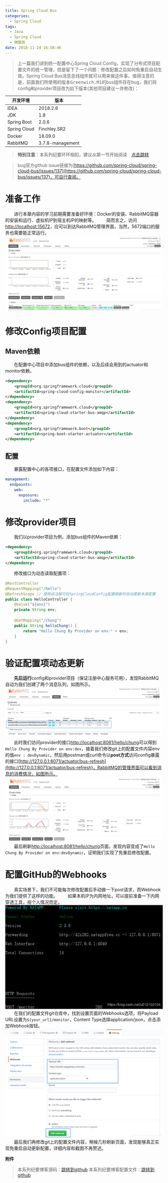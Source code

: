 ```yaml
---
title: Spring Cloud Bus
categories: 
  - Spring Cloud
tags:
  - Java
  - Spring Cloud
  - 微服务
date: 2018-11-24 16:58:46
---
```


> 上一篇我们讲到统一配置中心Spring Cloud Config，实现了分布式项目配置文件的统一管理，但是留下了一个问题：修改配置之后如何免重启自动生效。Spring Cloud Bus消息总线组件就可以用来做这件事，值得注意的是，前面我们所使用的版本<kbd>Greenwich.M1</kbd>的bus组件存在bug，我们将config和provider项目改为如下版本(其他项目建议一并修改)：

<!-- more -->

开发环境    |  版本
-------- | -----
IDEA | 2018.2.6
JDK  | 1.8
Spring Boot| 2.0.6
Spring Cloud| Finchley.SR2
Docker | 18.09.0
RabbitMQ| 3.7.8-management

> **特别注意**：本系列纪要环环相扣，建议从第一节开始阅读&emsp;[点击跳转](http://zhangchong.xin/2018/11/20/Spring%20Cloud%20%E5%AD%A6%E4%B9%A0%E7%BA%AA%E8%A6%81%E4%B8%80%EF%BC%9AEureka/)

> bug官方github issue链接为[https://github.com/spring-cloud/spring-cloud-bus/issues/137](https://github.com/spring-cloud/spring-cloud-bus/issues/137)，可自行查阅。

# 准备工作
&emsp;&emsp;进行本章内容的学习前期需要准备好环境：Docker的安装、RabbitMQ容器的安装和运行、虚拟机IP到宿主机IP的映射等。
&emsp;&emsp;简而言之，访问[http://localhost:15672](http://localhost:15672)，应可以到达RabbitMQ管理界面，当然，5672端口的服务也需要能正常运行。
![MQ管理页面](https://raw.githubusercontent.com/chung567115/chung567115.github.io/hexo-blog/blog-img/spring-cloud-5-1.png)

# 修改Config项目配置
## Maven依赖
&emsp;&emsp;在配置中心项目中添加bus组件的依赖，以及后续会用到的actuator和monitor依赖。
```xml
<dependency>
    <groupId>org.springframework.cloud</groupId>
    <artifactId>spring-cloud-config-monitor</artifactId>
</dependency>
<dependency>
    <groupId>org.springframework.cloud</groupId>
    <artifactId>spring-cloud-starter-bus-amqp</artifactId>
</dependency>
<dependency>
    <groupId>org.springframework.boot</groupId>
    <artifactId>spring-boot-starter-actuator</artifactId>
</dependency>
```
## 配置
&emsp;&emsp;暴露配置中心的各项接口，在配置文件添加如下内容：
```yml
management:
  endpoints:
    web:
      exposure:
        include: "*"
```

# 修改provider项目
&emsp;&emsp;我们以provider项目为例，添加bus组件的Maven依赖：
```xml
<dependency>
    <groupId>org.springframework.cloud</groupId>
    <artifactId>spring-cloud-starter-bus-amqp</artifactId>
</dependency>
```
&emsp;&emsp;修改接口为动态读取配置项：
```java
@RestController
@RequestMapping("/hello")
@RefreshScope // 使用该注解可在SpringCloudConfig配置刷新时自动更新本类配置
public class HelloController {
    @Value("${env}")
    private String env;

    @GetMapping("/chung")
    public String helloChung() {
        return "Hello Chung By Provider on env:" + env;
    }
}
```

# 验证配置项动态更新
&emsp;&emsp;**先后运行**config和provider项目（保证注册中心服务可用），发现RabbitMQ自动为我们创建了两个消息队列，如图所示。
![Queue](https://raw.githubusercontent.com/chung567115/chung567115.github.io/hexo-blog/blog-img/spring-cloud-5-2.png)
&emsp;&emsp;此时我们访问provider的接口[http://localhost:8081/hello/chung](http://localhost:8081/hello/chung)可以得到`Hello Chung By Provider on env:dev`，接着我们修改git上的配置文件内容env的值`env : devDynamic`，然后用postman或curl命令以**post方式**访问config暴露的接口[http://127.0.0.1:8071/actuator/bus-refresh](http://127.0.0.1:8071/actuator/bus-refresh)，RabbitMQ的管理界面可以看到消息的消费情况，如图所示。
![MQ](https://raw.githubusercontent.com/chung567115/chung567115.github.io/hexo-blog/blog-img/spring-cloud-5-3.png)
&emsp;&emsp;最后刷新[http://localhost:8081/hello/chung](http://localhost:8081/hello/chung)页面，发现内容变成了`Hello Chung By Provider on env:devDynamic`，证明我们实现了免重启修改配置。

# 配置GitHub的Webhooks
&emsp;&emsp;真实场景下，我们不可能每次修改配置后手动做一下post请求，而Webhook为我们提供了这样的功能。
&emsp;&emsp;如果本机IP为内网地址，可以提前准备一下内网穿透工具，视个人情况而定。
![NATAPP](https://raw.githubusercontent.com/chung567115/chung567115.github.io/hexo-blog/blog-img/spring-cloud-5-4.png)
&emsp;&emsp;在我们的配置文件git仓库中，找到设置页面的Webhooks选项，将Payload URL设置为`${your_url}/monitor`，Content Type选择application/json，点击添加Webhook按钮。
![Webhook](https://raw.githubusercontent.com/chung567115/chung567115.github.io/hexo-blog/blog-img/spring-cloud-5-5.png)
&emsp;&emsp;最后我们再修改git上的配置文件内容，稍候几秒刷新页面，发现能够真正实现免重启自动更新配置，详细内容和截图不再赘述。

<kbd>**附件**</kbd>
> 本系列纪要博客源码：[跳转到github](https://github.com/chung567115/SpringCloud)
> 本系列纪要博客配置文件：[跳转到github](https://github.com/chung567115/SpringCloudConfig)


